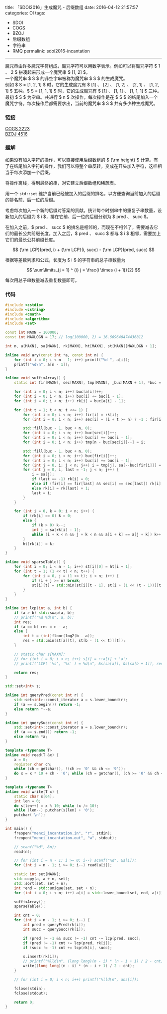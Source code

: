 title: 「SDOI2016」生成魔咒 - 后缀数组
date: 2016-04-12 21:57:57
categories: OI
tags:
  - SDOI
  - COGS
  - BZOJ
  - 后缀数组
  - 字符串
  - RMQ
permalink: sdoi2016-incantation
---

魔咒串由许多魔咒字符组成，魔咒字符可以用数字表示。例如可以将魔咒字符 $ 1 $、$ 2 $ 拼凑起来形成一个魔咒串 $ [1, 2] $。  
一个魔咒串 $ S $ 的非空字串被称为魔咒串 $ S $ 的生成魔咒。  
例如 $ S = [1, 2, 1] $ 时，它的生成魔咒有 $ [1] $、$ [2] $、$ [1, 2] $、$ [2, 1] $、$ [1, 2, 1] $ 五种。$ S = [1, 1, 1] $ 时，它的生成魔咒有 $ [1] $、$ [1, 1] $、$ [1, 1, 1] $ 三种。  
最初 $ S $ 为空串。共进行 $ n $ 次操作，每次操作是在 $ S $ 的结尾加入一个魔咒字符。每次操作后都需要求出，当前的魔咒串 $ S $ 共有多少种生成魔咒。

<!-- more -->

### 链接
[COGS 2223](http://cogs.top/cogs/problem/problem.php?pid=2223)  
[BZOJ 4516](http://www.lydsy.com/JudgeOnline/problem.php?id=4516)

### 题解
如果没有加入字符的操作，可以直接使用后缀数组的 $ {\rm height} $ 计算。有了在结尾加入字符的操作，我们可以将整个串反转，变成在开头加入字符，这样相当于每次添加一个后缀。

将操作离线，得到最终的串，对它建立后缀数组和稀疏表。

用一个 `std::set` 维护当前已经被加入的后缀的排名，以方便查询当前加入的后缀的排名前、后一位的后缀。

考虑每次加入一个新的后缀对答案的贡献。统计每个时刻串中的重复子串数量，设新加入的后缀为 $ i $，排在它前、后一位的后缀分别为 $ pred $、$ succ $。

在加入之前，$ pred $、$ succ $ 的排名是相邻的，而现在不相邻了，需要减去它们的最长公共前缀长度。加入之后，$ pred $、$ succ $ 都与 $ i $ 相邻，需要加上它们的最长公共前缀长度。

$$ {\rm LCP}(pred, i) + {\rm LCP}(i, succ) - {\rm LCP}(pred, succ) $$

根据等差数列求和公式，长度为 $ i $ 的字符串的总子串数量为

$$ \sum\limits_{j = 1} ^ {i} j = \frac{i \times (i + 1)}{2} $$

每次用总子串数量减去重复数量即可。

### 代码
```c++
#include <cstdio>
#include <cstring>
#include <cmath>
#include <algorithm>
#include <set>

const int MAXN = 100000;
const int MAXLOGN = 17; // log(100000, 2) = 16.609640474436812

int n, a[MAXN], sa[MAXN], rk[MAXN], ht[MAXN], st[MAXN][MAXLOGN + 1];

inline void ary(const int *a, const int n) {
	for (int i = 0; i < n - 1; i++) printf("%d ", a[i]);
	printf("%d\n", a[n - 1]);
}

inline void suffixArray() {
	static int fir[MAXN], sec[MAXN], tmp[MAXN], _buc[MAXN + 1], *buc = _buc + 1;

	for (int i = 0; i < n; i++) buc[a[i]]++;
	for (int i = 0; i < n; i++) buc[i] += buc[i - 1];
	for (int i = 0; i < n; i++) rk[i] = buc[a[i] - 1];

	for (int t = 1; t < n; t <<= 1) {
		for (int i = 0; i < n; i++) fir[i] = rk[i];
		for (int i = 0; i < n; i++) sec[i] = (i + t >= n) ? -1 : fir[i + t];

		std::fill(buc - 1, buc + n, 0);
		for (int i = 0; i < n; i++) buc[sec[i]]++;
		for (int i = 0; i < n; i++) buc[i] += buc[i - 1];
		for (int i = 0; i < n; i++) tmp[n - buc[sec[i]]--] = i;

		std::fill(buc - 1, buc + n, 0);
		for (int i = 0; i < n; i++) buc[fir[i]]++;
		for (int i = 0; i < n; i++) buc[i] += buc[i - 1];
		for (int j = 0, i; j < n; j++) i = tmp[j], sa[--buc[fir[i]]] = i;
		for (int j = 0, i, last = -1; j < n; j++) {
			i = sa[j];
			if (last == -1) rk[i] = 0;
			else if (fir[i] == fir[last] && sec[i] == sec[last]) rk[i] = rk[last];
			else rk[i] = rk[last] + 1;
			last = i;
		}
	}

	for (int i = 0, k = 0; i < n; i++) {
		if (rk[i] == 0) k = 0;
		else {
			if (k > 0) k--;
			int j = sa[rk[i] - 1];
			while (i + k < n && j + k < n && a[i + k] == a[j + k]) k++;
		}
		ht[rk[i]] = k;
	}
}

inline void sparseTable() {
	for (int i = 0; i < n - 1; i++) st[i][0] = ht[i + 1];
	for (int t = 1; (1 << t) < n; t++) {
		for (int i = 0, j = (1 << t); i < n; i++) {
			if (i + j >= n) break;
			st[i][t] = std::min(st[i][t - 1], st[i + (1 << (t - 1))][t - 1]);
		}
	}
}

inline int lcp(int a, int b) {
	if (a > b) std::swap(a, b);
	// printf("%d %d\n", a, b);
	int res;
	if (a == b) res = n - a;
	else {
		int t = (int)floor(log2(b - a));
		res = std::min(st[a][t], st[b - (1 << t)][t]);
	}

	// static char s[MAXN];
	// for (int i = 0; i < n; i++) s[i] = ::a[i] + 'a';
	// printf("LCP( '%s', '%s' ) = %d\n", &s[sa[a]], &s[sa[b + 1]], res);

	return res;
}

std::set<int> s;

inline int queryPred(const int r) {
	std::set<int>::const_iterator a = s.lower_bound(r);
	if (a == s.begin()) return -1;
	else return *--a;
}

inline int querySucc(const int r) {
	std::set<int>::const_iterator a = s.lower_bound(r);
	if (a == s.end()) return -1;
	else return *a;
}

template <typename T>
inline void read(T &x) {
	x = 0;
	register char ch;
	while (ch = getchar(), !(ch >= '0' && ch <= '9'));
	do x = x * 10 + ch - '0'; while (ch = getchar(), (ch >= '0' && ch <= '9'));
}

template <typename T>
inline void write(T x) {
	static char s[64];
	int len = 0;
	do s[len++] = x % 10; while (x /= 10);
	while (len--) putchar(s[len] + '0');
	putchar('\n');
}

int main() {
	freopen("menci_incantation.in", "r", stdin);
	freopen("menci_incantation.out", "w", stdout);

	// scanf("%d", &n);
	read(n);

	// for (int i = n - 1; i >= 0; i--) scanf("%d", &a[i]);
	for (int i = n - 1; i >= 0; i--) read(a[i]);

	static int set[MAXN];
	std::copy(a, a + n, set);
	std::sort(set, set + n);
	int *end = std::unique(set, set + n);
	for (int i = 0; i < n; i++) a[i] = std::lower_bound(set, end, a[i]) - set;

	suffixArray();
	sparseTable();

	int cnt = 0;
	for (int i = n - 1; i >= 0; i--) {
		int pred = queryPred(rk[i]);
		int succ = querySucc(rk[i]);

		if (pred != -1 && succ != -1) cnt -= lcp(pred, succ);
		if (pred != -1) cnt += lcp(pred, rk[i]);
		if (succ != -1) cnt += lcp(rk[i], succ);

		s.insert(rk[i]);
		// printf("%lld\n", (long long)(n - i) * (n - i + 1) / 2 - cnt);
		write((long long)(n - i) * (n - i + 1) / 2 - cnt);
	}

	// for (int i = 0; i < n; i++) printf("%lld\n", ans[i]);

	fclose(stdin);
	fclose(stdout);

	return 0;
}
```
